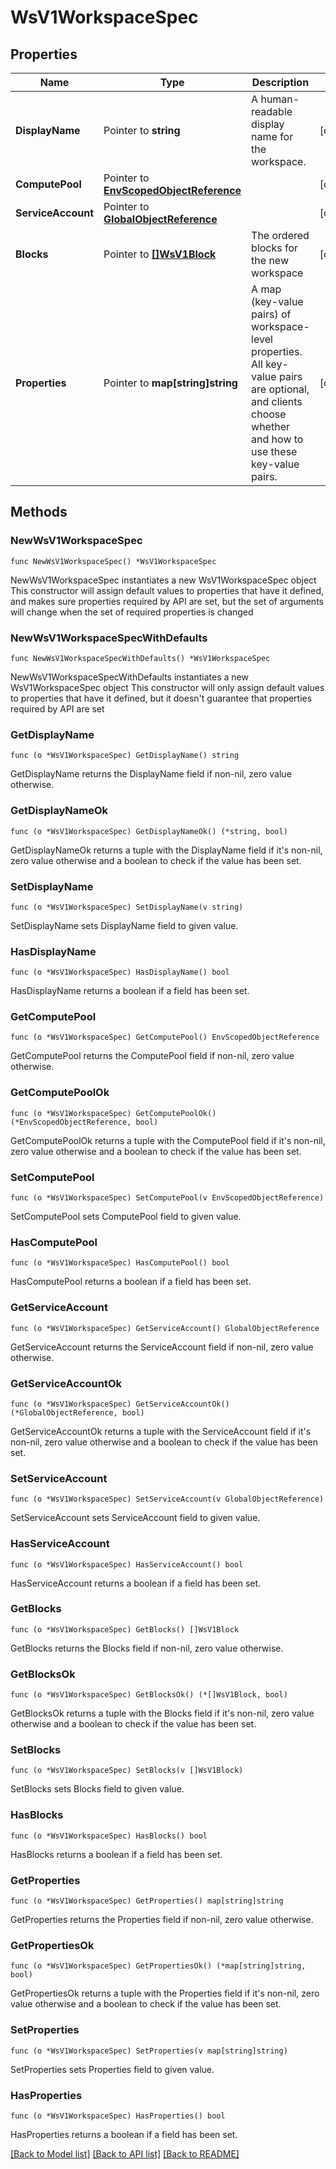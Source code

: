 # WsV1WorkspaceSpec

## Properties

Name | Type | Description | Notes
------------ | ------------- | ------------- | -------------
**DisplayName** | Pointer to **string** | A human-readable display name for the workspace. | [optional] 
**ComputePool** | Pointer to [**EnvScopedObjectReference**](EnvScopedObjectReference.md) |  | [optional] 
**ServiceAccount** | Pointer to [**GlobalObjectReference**](GlobalObjectReference.md) |  | [optional] 
**Blocks** | Pointer to [**[]WsV1Block**](WsV1Block.md) | The ordered blocks for the new workspace | [optional] 
**Properties** | Pointer to **map[string]string** | A map (key-value pairs) of workspace-level properties. All key-value pairs are optional, and clients choose whether and how to use these key-value pairs. | [optional] 

## Methods

### NewWsV1WorkspaceSpec

`func NewWsV1WorkspaceSpec() *WsV1WorkspaceSpec`

NewWsV1WorkspaceSpec instantiates a new WsV1WorkspaceSpec object
This constructor will assign default values to properties that have it defined,
and makes sure properties required by API are set, but the set of arguments
will change when the set of required properties is changed

### NewWsV1WorkspaceSpecWithDefaults

`func NewWsV1WorkspaceSpecWithDefaults() *WsV1WorkspaceSpec`

NewWsV1WorkspaceSpecWithDefaults instantiates a new WsV1WorkspaceSpec object
This constructor will only assign default values to properties that have it defined,
but it doesn't guarantee that properties required by API are set

### GetDisplayName

`func (o *WsV1WorkspaceSpec) GetDisplayName() string`

GetDisplayName returns the DisplayName field if non-nil, zero value otherwise.

### GetDisplayNameOk

`func (o *WsV1WorkspaceSpec) GetDisplayNameOk() (*string, bool)`

GetDisplayNameOk returns a tuple with the DisplayName field if it's non-nil, zero value otherwise
and a boolean to check if the value has been set.

### SetDisplayName

`func (o *WsV1WorkspaceSpec) SetDisplayName(v string)`

SetDisplayName sets DisplayName field to given value.

### HasDisplayName

`func (o *WsV1WorkspaceSpec) HasDisplayName() bool`

HasDisplayName returns a boolean if a field has been set.

### GetComputePool

`func (o *WsV1WorkspaceSpec) GetComputePool() EnvScopedObjectReference`

GetComputePool returns the ComputePool field if non-nil, zero value otherwise.

### GetComputePoolOk

`func (o *WsV1WorkspaceSpec) GetComputePoolOk() (*EnvScopedObjectReference, bool)`

GetComputePoolOk returns a tuple with the ComputePool field if it's non-nil, zero value otherwise
and a boolean to check if the value has been set.

### SetComputePool

`func (o *WsV1WorkspaceSpec) SetComputePool(v EnvScopedObjectReference)`

SetComputePool sets ComputePool field to given value.

### HasComputePool

`func (o *WsV1WorkspaceSpec) HasComputePool() bool`

HasComputePool returns a boolean if a field has been set.

### GetServiceAccount

`func (o *WsV1WorkspaceSpec) GetServiceAccount() GlobalObjectReference`

GetServiceAccount returns the ServiceAccount field if non-nil, zero value otherwise.

### GetServiceAccountOk

`func (o *WsV1WorkspaceSpec) GetServiceAccountOk() (*GlobalObjectReference, bool)`

GetServiceAccountOk returns a tuple with the ServiceAccount field if it's non-nil, zero value otherwise
and a boolean to check if the value has been set.

### SetServiceAccount

`func (o *WsV1WorkspaceSpec) SetServiceAccount(v GlobalObjectReference)`

SetServiceAccount sets ServiceAccount field to given value.

### HasServiceAccount

`func (o *WsV1WorkspaceSpec) HasServiceAccount() bool`

HasServiceAccount returns a boolean if a field has been set.

### GetBlocks

`func (o *WsV1WorkspaceSpec) GetBlocks() []WsV1Block`

GetBlocks returns the Blocks field if non-nil, zero value otherwise.

### GetBlocksOk

`func (o *WsV1WorkspaceSpec) GetBlocksOk() (*[]WsV1Block, bool)`

GetBlocksOk returns a tuple with the Blocks field if it's non-nil, zero value otherwise
and a boolean to check if the value has been set.

### SetBlocks

`func (o *WsV1WorkspaceSpec) SetBlocks(v []WsV1Block)`

SetBlocks sets Blocks field to given value.

### HasBlocks

`func (o *WsV1WorkspaceSpec) HasBlocks() bool`

HasBlocks returns a boolean if a field has been set.

### GetProperties

`func (o *WsV1WorkspaceSpec) GetProperties() map[string]string`

GetProperties returns the Properties field if non-nil, zero value otherwise.

### GetPropertiesOk

`func (o *WsV1WorkspaceSpec) GetPropertiesOk() (*map[string]string, bool)`

GetPropertiesOk returns a tuple with the Properties field if it's non-nil, zero value otherwise
and a boolean to check if the value has been set.

### SetProperties

`func (o *WsV1WorkspaceSpec) SetProperties(v map[string]string)`

SetProperties sets Properties field to given value.

### HasProperties

`func (o *WsV1WorkspaceSpec) HasProperties() bool`

HasProperties returns a boolean if a field has been set.


[[Back to Model list]](../README.md#documentation-for-models) [[Back to API list]](../README.md#documentation-for-api-endpoints) [[Back to README]](../README.md)


